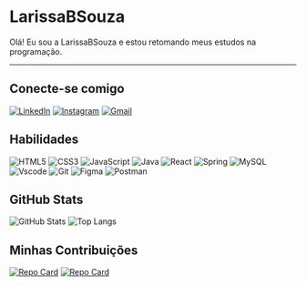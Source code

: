 # LarissaBSouza
Olá! Eu sou a LarissaBSouza e estou retomando meus estudos na programação.
<hr>

## Conecte-se comigo

[![LinkedIn](https://img.shields.io/badge/LinkedIn-6959CD?style=for-the-badge&logo=linkedin&logoColor=white)](https://www.linkedin.com/in/larissabesouza/)
[![Instagram](https://img.shields.io/badge/-Instagram-6959CD?style=for-the-badge&logo=instagram&logoColor=white)](https://www.instagram.com/larissabesouza_/)
[![Gmail](https://img.shields.io/badge/Gmail-6959CD?style=for-the-badge&logo=gmail&logoColor=white)](mailto:larissabandeirasouza@gmail.com)
## Habilidades
![HTML5](https://img.shields.io/badge/HTML5-6959CD?style=for-the-badge&logo=html5&logoColor=white)
![CSS3](https://img.shields.io/badge/CSS3-6959CD?style=for-the-badge&logo=css3&logoColor=white)
![JavaScript](https://img.shields.io/badge/JavaScript-6959CD?style=for-the-badge&logo=javascript&logoColor=white)
![Java](https://img.shields.io/badge/java-6959CD.svg?style=for-the-badge&logo=openjdk&logoColor=white)
![React](https://img.shields.io/badge/React-6959CD?style=for-the-badge&logo=react&logoColor=white)
![Spring](https://img.shields.io/badge/spring-6959CD.svg?style=for-the-badge&logo=spring&logoColor=white)
![MySQL](https://img.shields.io/badge/MySQL-6959CD?style=for-the-badge&logo=mysql&logoColor=white)
![Vscode](https://img.shields.io/badge/Vscode-6959CD?style=for-the-badge&logo=visual-studio-code&logoColor=white)
![Git](https://img.shields.io/badge/GIT-6959CD?style=for-the-badge&logo=git&logoColor=white)
![Figma](https://img.shields.io/badge/Figma-6959CD?style=for-the-badge&logo=figma&logoColor=white)
![Postman](https://img.shields.io/badge/Postman-6959CD.svg?style=for-the-badge&logo=Postman&logoColor=white)

## GitHub Stats
![GitHub Stats](https://github-readme-stats.vercel.app/api?username=LarissaBSouza&theme=transparent&bg_color=6959CD&border_color=30A3DC&show_icons=true&icon_color=30A3DC&title_color=FFF&text_color=FFF&hide_title=true&hide=stars)
![Top Langs](https://github-readme-stats-git-masterrstaa-rickstaa.vercel.app/api/top-langs/?username=LarissaBSouza&bg_color=6959CD&border_color=30A3DC&title_color=FFF&text_color=FFF)

## Minhas Contribuições
[![Repo Card](https://github-readme-stats.vercel.app/api/pin/?username=LarissaBSouza&repo=NLW-ShortsSummary&bg_color=6959CD&border_color=30A3DC&show_icons=true&icon_color=30A3DC&title_color=FFF&text_color=FFF)](https://github.com/LarissaBSouza/NLW-ShortsSummary)
[![Repo Card](https://github-readme-stats.vercel.app/api/pin/?username=LarissaBSouza&repo=digital-republic-code-challenge&bg_color=6959CD&border_color=30A3DC&show_icons=true&icon_color=30A3DC&title_color=FFF&text_color=FFF)](https://github.com/LarissaBSouza/digital-republic-code-challenge)